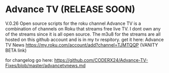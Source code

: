 # Advance TV (RELEASE SOON)
V.0.26
Open source scripts for the roku channel
Advance TV is a combination of channels on Roku that streams free live TV. I dont own any of the streams since it is all open source. The m3u8 for the streams are all hosted on this github account and is in my tv respitory.
get it here:
Advance TV News https://my.roku.com/account/add?channel=TJMTQQP (VANITY BETA link)

for changelog go here: https://github.com/CODERX24/Advance-TV-Fixes/blob/master/advancetvnews.md
